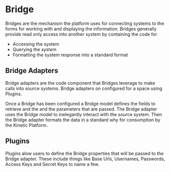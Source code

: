 # Bridge
Bridges are the mechanism the platform uses for connecting systems to the forms for working with and displaying the information. Bridges generally provide read only access into another system by containing the code for

* Accessing the system
* Querying the system
* Formatting the system response into a standard format

## Bridge Adapters
Bridge adapters are the code component that Bridges leverage to make calls into source systems. Bridge adapters on configured for a space using Plugins.  

Once a Bridge has been configured a Bridge model defines the fields to retrieve and the and the parameters that are passed.  The Bridge adapter uses the Bridge model to inelegantly interact with the source system.  Then the Bridge adapter formats the data in a standard why for consumption by the Kinetic Platform. 

## Plugins
Plugins alow users to define the Bridge properties that will be passed to the Bridge adapter.  These include things like Base Urls, Usernames, Passwords, Access Keys and Secret Keys to name a few.